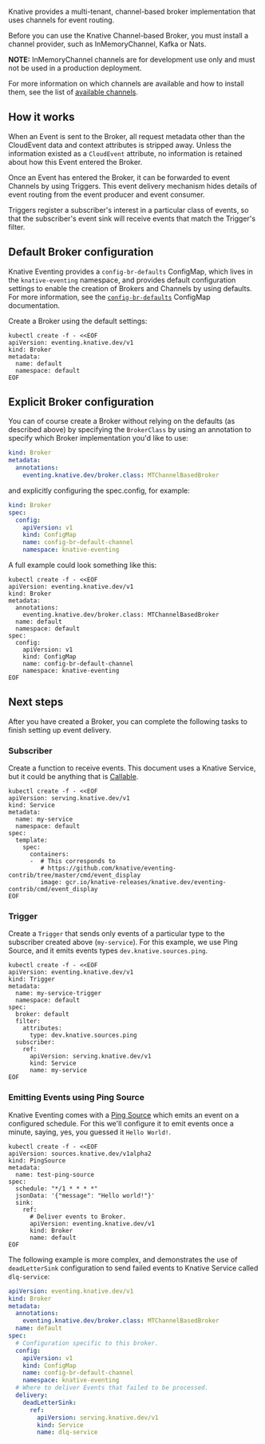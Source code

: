 Knative provides a multi-tenant, channel-based broker implementation that uses channels for event routing.

Before you can use the Knative Channel-based Broker, you must install a channel provider, such as InMemoryChannel, Kafka or Nats.

**NOTE:** InMemoryChannel channels are for development use only and must not be used in a production deployment.

For more information on which channels are available and how to install them,
see the list of [available channels](https://knative.dev/docs/eventing/channels/channels-crds/).

## How it works
<!--TODO: Add a diagram that shows this-->
When an Event is sent to the Broker, all request metadata other than the CloudEvent data and context attributes is stripped away.
Unless the information existed as a `CloudEvent` attribute, no information is retained about how this Event entered the Broker.

Once an Event has entered the Broker, it can be forwarded to event Channels by using Triggers.
This event delivery mechanism hides details of event routing from the event producer and event consumer.

Triggers register a subscriber's interest in a particular class of events, so that the subscriber's event sink will receive events that match the Trigger's filter.

## Default Broker configuration

Knative Eventing provides a `config-br-defaults` ConfigMap, which lives in the
`knative-eventing` namespace, and provides default configuration settings to
enable the creation of Brokers and Channels by using defaults.
For more information, see the [`config-br-defaults`](./config-br-defaults.md) ConfigMap documentation.

Create a Broker using the default settings:

```shell
kubectl create -f - <<EOF
apiVersion: eventing.knative.dev/v1
kind: Broker
metadata:
  name: default
  namespace: default
EOF
```

## Explicit Broker configuration

You can of course create a Broker without relying on the defaults (as described
above) by specifying the `BrokerClass` by using an annotation to specify which
Broker implementation you'd like to use:

```yaml
kind: Broker
metadata:
  annotations:
    eventing.knative.dev/broker.class: MTChannelBasedBroker
```

and explicitly configuring the spec.config, for example:
```yaml
kind: Broker
spec:
  config:
    apiVersion: v1
    kind: ConfigMap
    name: config-br-default-channel
    namespace: knative-eventing
```

A full example could look something like this:

```shell
kubectl create -f - <<EOF
apiVersion: eventing.knative.dev/v1
kind: Broker
metadata:
  annotations:
    eventing.knative.dev/broker.class: MTChannelBasedBroker
  name: default
  namespace: default
spec:
  config:
    apiVersion: v1
    kind: ConfigMap
    name: config-br-default-channel
    namespace: knative-eventing
EOF
```

## Next steps

After you have created a Broker, you can complete the following tasks to finish setting up event delivery.

### Subscriber

Create a function to receive events. This document uses a Knative Service, but
it could be anything that is
[Callable](https://github.com/knative/eventing/blob/master/docs/spec/interfaces.md).

```shell
kubectl create -f - <<EOF
apiVersion: serving.knative.dev/v1
kind: Service
metadata:
  name: my-service
  namespace: default
spec:
  template:
    spec:
      containers:
      -  # This corresponds to
         # https://github.com/knative/eventing-contrib/tree/master/cmd/event_display
         image: gcr.io/knative-releases/knative.dev/eventing-contrib/cmd/event_display
EOF
```

### Trigger

Create a `Trigger` that sends only events of a particular type to the subscriber
created above (`my-service`). For this example, we use Ping Source, and it
emits events types `dev.knative.sources.ping`.

```shell
kubectl create -f - <<EOF
apiVersion: eventing.knative.dev/v1
kind: Trigger
metadata:
  name: my-service-trigger
  namespace: default
spec:
  broker: default
  filter:
    attributes:
      type: dev.knative.sources.ping
  subscriber:
    ref:
      apiVersion: serving.knative.dev/v1
      kind: Service
      name: my-service
EOF
```

### Emitting Events using Ping Source

Knative Eventing comes with a [Ping Source](../samples/ping-source/README.md) which
emits an event on a configured schedule. For this we'll configure it to emit
events once a minute, saying, yes, you guessed it `Hello World!`.

```shell
kubectl create -f - <<EOF
apiVersion: sources.knative.dev/v1alpha2
kind: PingSource
metadata:
  name: test-ping-source
spec:
  schedule: "*/1 * * * *"
  jsonData: '{"message": "Hello world!"}'
  sink:
    ref:
      # Deliver events to Broker.
      apiVersion: eventing.knative.dev/v1
      kind: Broker
      name: default
EOF
```

The following example is more complex, and demonstrates the use of `deadLetterSink` configuration to send failed events to Knative Service called `dlq-service`:

```yaml
apiVersion: eventing.knative.dev/v1
kind: Broker
metadata:
  annotations:
    eventing.knative.dev/broker.class: MTChannelBasedBroker
  name: default
spec:
  # Configuration specific to this broker.
  config:
    apiVersion: v1
    kind: ConfigMap
    name: config-br-default-channel
    namespace: knative-eventing
  # Where to deliver Events that failed to be processed.
  delivery:
    deadLetterSink:
      ref:
        apiVersion: serving.knative.dev/v1
        kind: Service
        name: dlq-service
```
